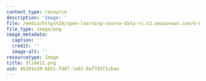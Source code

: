 ```yaml
---
content_type: resource
description: 'Image: '
file: /media/https%3A/open-learning-course-data-rc.s3.amazonaws.com/6-004-computation-structures-spring-2017/86301e39b62cfd877a638af7d3f1cbaa_Slide11.png
file_type: image/png
image_metadata:
  caption: ''
  credit: ''
  image-alt: ''
resourcetype: Image
title: Slide11.png
uid: 86301e39-b62c-fd87-7a63-8af7d3f1cbaa
---
```

